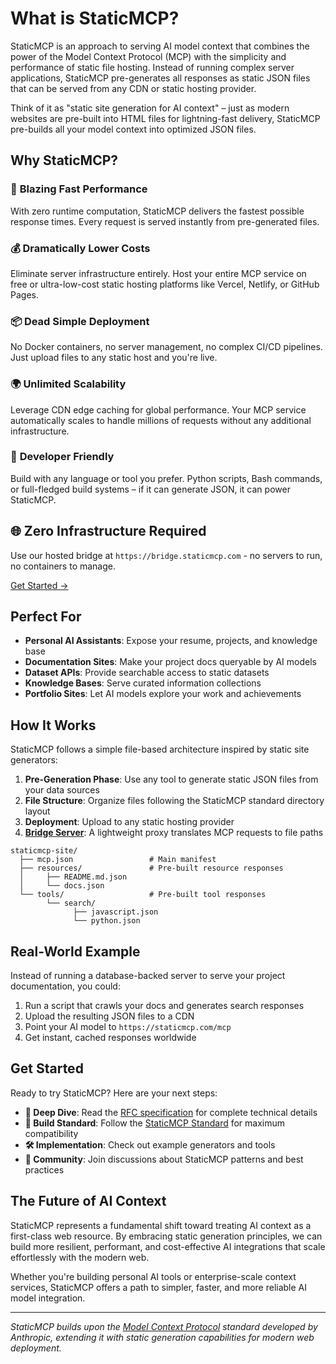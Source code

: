 # What is StaticMCP?

StaticMCP is an approach to serving AI model context that combines the power of the Model Context Protocol (MCP) with the simplicity and performance of static file hosting. Instead of running complex server applications, StaticMCP pre-generates all responses as static JSON files that can be served from any CDN or static hosting provider.

Think of it as "static site generation for AI context" – just as modern websites are pre-built into HTML files for lightning-fast delivery, StaticMCP pre-builds all your model context into optimized JSON files.

## Why StaticMCP?

### 🚀 **Blazing Fast Performance**
With zero runtime computation, StaticMCP delivers the fastest possible response times. Every request is served instantly from pre-generated files.

### 💰 **Dramatically Lower Costs**
Eliminate server infrastructure entirely. Host your entire MCP service on free or ultra-low-cost static hosting platforms like Vercel, Netlify, or GitHub Pages.

### 📦 **Dead Simple Deployment**
No Docker containers, no server management, no complex CI/CD pipelines. Just upload files to any static host and you're live.

### 🌍 **Unlimited Scalability**
Leverage CDN edge caching for global performance. Your MCP service automatically scales to handle millions of requests without any additional infrastructure.

### 🔧 **Developer Friendly**
Build with any language or tool you prefer. Python scripts, Bash commands, or full-fledged build systems – if it can generate JSON, it can power StaticMCP.

## 🌐 Zero Infrastructure Required

Use our hosted bridge at `https://bridge.staticmcp.com` - no servers to run, no containers to manage.

[Get Started →](/docs/bridge#hosted-bridge-service)

## Perfect For

- **Personal AI Assistants**: Expose your resume, projects, and knowledge base
- **Documentation Sites**: Make your project docs queryable by AI models
- **Dataset APIs**: Provide searchable access to static datasets
- **Knowledge Bases**: Serve curated information collections
- **Portfolio Sites**: Let AI models explore your work and achievements

## How It Works

StaticMCP follows a simple file-based architecture inspired by static site generators:

1. **Pre-Generation Phase**: Use any tool to generate static JSON files from your data sources
2. **File Structure**: Organize files following the StaticMCP standard directory layout
3. **Deployment**: Upload to any static hosting provider
4. [**Bridge Server**](/docs/bridge): A lightweight proxy translates MCP requests to file paths

```
staticmcp-site/
  ├── mcp.json                 # Main manifest
  ├── resources/               # Pre-built resource responses  
  │     ├── README.md.json
  │     └── docs.json
  └── tools/                   # Pre-built tool responses
        └── search/
              ├── javascript.json
              └── python.json
```

## Real-World Example

Instead of running a database-backed server to serve your project documentation, you could:

1. Run a script that crawls your docs and generates search responses
2. Upload the resulting JSON files to a CDN
3. Point your AI model to `https://staticmcp.com/mcp`
4. Get instant, cached responses worldwide

## Get Started

Ready to try StaticMCP? Here are your next steps:

- **📖 Deep Dive**: Read the [RFC specification](/docs/rfc) for complete technical details
- **📏 Build Standard**: Follow the [StaticMCP Standard](/docs/standard) for maximum compatibility
- **🛠️ Implementation**: Check out example generators and tools
- **💬 Community**: Join discussions about StaticMCP patterns and best practices

## The Future of AI Context

StaticMCP represents a fundamental shift toward treating AI context as a first-class web resource. By embracing static generation principles, we can build more resilient, performant, and cost-effective AI integrations that scale effortlessly with the modern web.

Whether you're building personal AI tools or enterprise-scale context services, StaticMCP offers a path to simpler, faster, and more reliable AI model integration.

---

*StaticMCP builds upon the [Model Context Protocol](https://modelcontextprotocol.io) standard developed by Anthropic, extending it with static generation capabilities for modern web deployment.*